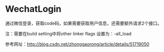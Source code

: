 # WechatLogin
通过微信登录，获取code码，如果需要获取用户信息，还需要额外请求2个接口。

注：需要在build setting中将other linker flags 设置为：-all_load

参考网址：http://blog.csdn.net/zhonggaorong/article/details/51719050
